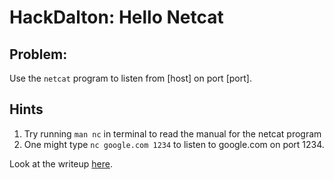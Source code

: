 # HackDalton: Hello Netcat

## Problem:

Use the `netcat` program to listen from [host] on port [port].

## Hints
1. Try running `man nc` in terminal to read the manual for the netcat program
2. One might type `nc google.com 1234` to listen  to google.com on port 1234.

Look at the writeup [here](./WRITEUP.md).